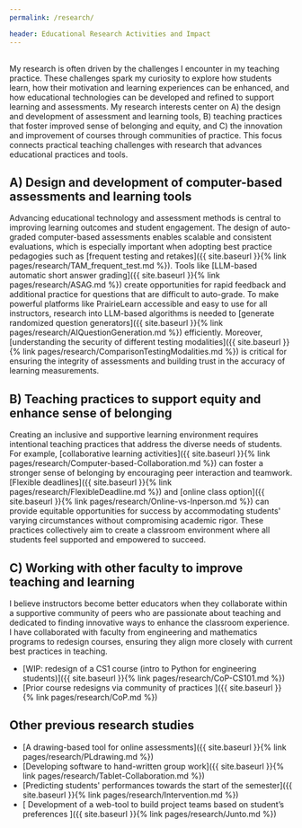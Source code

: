 ```yaml
---
permalink: /research/

header: Educational Research Activities and Impact
---
```


<div style="margin-top: 30px;"></div>

My research is often driven by the challenges I encounter in my teaching practice. These challenges spark my curiosity to explore how students learn, how their motivation and learning experiences can be enhanced, and how educational technologies can be developed and refined to support learning and assessments. My research interests center on A) the design and development of assessment and learning tools, B) teaching practices that foster improved sense of belonging and equity, and C) the innovation and improvement of courses through communities of practice. This focus connects practical teaching challenges with research that advances educational practices and tools.

## A) Design and development of computer-based assessments and learning tools

Advancing educational technology and assessment methods is central to improving learning outcomes and student engagement. The design of auto-graded computer-based assessments enables scalable and consistent evaluations, which is especially important when adopting best practice pedagogies such as [frequent testing and retakes]({{ site.baseurl }}{% link pages/research/TAM_frequent_test.md %}). Tools like [LLM-based automatic short answer grading]({{ site.baseurl }}{% link pages/research/ASAG.md %}) create opportunities for rapid feedback and additional practice for questions that are difficult to auto-grade. To make powerful platforms like PrairieLearn accessible and easy to use for all instructors, research into LLM-based algorithms is needed to [generate randomized question generators]({{ site.baseurl }}{% link pages/research/AIQuestionGeneration.md %}) efficiently. Moreover, [understanding the security of different testing modalities]({{ site.baseurl }}{% link pages/research/ComparisonTestingModalities.md %}) is critical for ensuring the integrity of assessments and building trust in the accuracy of learning measurements.

## B) Teaching practices to support equity and enhance sense of belonging

Creating an inclusive and supportive learning environment requires intentional teaching practices that address the diverse needs of students. For example, [collaborative learning activities]({{ site.baseurl }}{% link pages/research/Computer-based-Collaboration.md %}) can foster a stronger sense of belonging by encouraging peer interaction and teamwork. [Flexible deadlines]({{ site.baseurl }}{% link pages/research/FlexibleDeadline.md %}) and [online class option]({{ site.baseurl }}{% link pages/research/Online-vs-Inperson.md %}) can provide equitable opportunities for success by accommodating students' varying circumstances without compromising academic rigor. These practices collectively aim to create a classroom environment where all students feel supported and empowered to succeed.

## C) Working with other faculty to improve teaching and learning

I believe instructors become better educators when they collaborate within a supportive community of peers who are passionate about teaching and dedicated to finding innovative ways to enhance the classroom experience. I have collaborated with faculty from engineering and mathematics programs to redesign courses, ensuring they align more closely with current best practices in teaching.

- [WIP: redesign of a CS1 course (intro to Python for engineering students)]({{ site.baseurl }}{% link pages/research/CoP-CS101.md %})
- [Prior course redesigns via community of practices ]({{ site.baseurl }}{% link pages/research/CoP.md %})

## Other previous research studies

- [A drawing-based tool for online assessments]({{ site.baseurl }}{% link pages/research/PLdrawing.md %})
- [Developing software to hand-written group work]({{ site.baseurl }}{% link pages/research/Tablet-Collaboration.md %})
- [Predicting students' performances towards the start of the semester]({{ site.baseurl }}{% link pages/research/Intervention.md %})
- [ Development of a web-tool to build project teams based on student’s preferences ]({{ site.baseurl }}{% link pages/research/Junto.md %})
